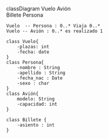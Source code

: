 classDiagram
	Vuelo
    Avión  
    Billete
    Persona
    
    
    Vuelo  -- Persona : 0..* Viaja 0..* 
    Vuelo -- Avión : 0..* es realizado 1 
    
    class Vuelo{
		-plazas: int
        -fecha: date
	}
	class Persona{
		-nombre : String 
        -apellido : String
        -fecha_nac : Date
        -sexo : char
	}
	class Avión{
		modelo: String
        -capacidad: int
	}

    class Billete {
        -asiento : int
    }